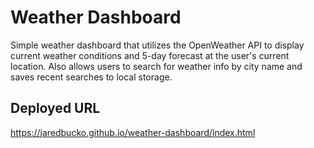 # Weather Dashboard
Simple weather dashboard that utilizes the OpenWeather API to display current weather conditions and 5-day forecast at the user's current location. Also allows users to search for weather info by city name and saves recent searches to local storage.

## Deployed URL
https://jaredbucko.github.io/weather-dashboard/index.html